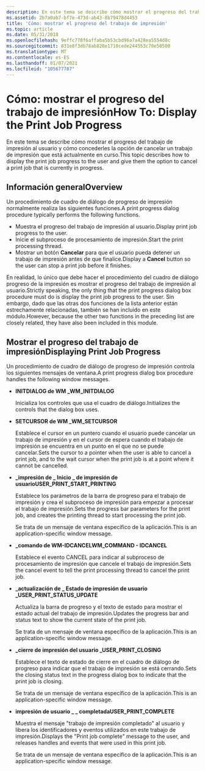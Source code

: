 ```yaml
---
description: En este tema se describe cómo mostrar el progreso del trabajo de impresión al usuario y cómo concederles la opción de cancelar un trabajo de impresión que está actualmente en curso.
ms.assetid: 2b7a0ab7-bf7e-473d-ab43-8b79478d4453
title: 'Cómo: mostrar el progreso del trabajo de impresión'
ms.topic: article
ms.date: 05/31/2018
ms.openlocfilehash: 9effc778f6affaba5b53cbd96a7a428ea5554d8c
ms.sourcegitcommit: 831e8f3db78ab820e1710cede244553c70e50500
ms.translationtype: MT
ms.contentlocale: es-ES
ms.lasthandoff: 01/07/2021
ms.locfileid: "105677787"
---
```

# <a name="how-to-display-the-print-job-progress"></a><span data-ttu-id="c146c-103">Cómo: mostrar el progreso del trabajo de impresión</span><span class="sxs-lookup"><span data-stu-id="c146c-103">How To: Display the Print Job Progress</span></span>

<span data-ttu-id="c146c-104">En este tema se describe cómo mostrar el progreso del trabajo de impresión al usuario y cómo concederles la opción de cancelar un trabajo de impresión que está actualmente en curso.</span><span class="sxs-lookup"><span data-stu-id="c146c-104">This topic describes how to display the print job progress to the user and give them the option to cancel a print job that is currently in progress.</span></span>

## <a name="overview"></a><span data-ttu-id="c146c-105">Información general</span><span class="sxs-lookup"><span data-stu-id="c146c-105">Overview</span></span>

<span data-ttu-id="c146c-106">Un procedimiento de cuadro de diálogo de progreso de impresión normalmente realiza las siguientes funciones.</span><span class="sxs-lookup"><span data-stu-id="c146c-106">A print progress dialog procedure typically performs the following functions.</span></span>

-   <span data-ttu-id="c146c-107">Muestra el progreso del trabajo de impresión al usuario.</span><span class="sxs-lookup"><span data-stu-id="c146c-107">Display print job progress to the user.</span></span>
-   <span data-ttu-id="c146c-108">Inicie el subproceso de procesamiento de impresión.</span><span class="sxs-lookup"><span data-stu-id="c146c-108">Start the print processing thread.</span></span>
-   <span data-ttu-id="c146c-109">Mostrar un botón **Cancelar** para que el usuario pueda detener un trabajo de impresión antes de que finalice.</span><span class="sxs-lookup"><span data-stu-id="c146c-109">Display a **Cancel** button so the user can stop a print job before it finishes.</span></span>

<span data-ttu-id="c146c-110">En realidad, lo único que debe hacer el procedimiento del cuadro de diálogo progreso de la impresión es mostrar el progreso del trabajo de impresión al usuario.</span><span class="sxs-lookup"><span data-stu-id="c146c-110">Strictly speaking, the only thing that the print progress dialog box procedure must do is display the print job progress to the user.</span></span> <span data-ttu-id="c146c-111">Sin embargo, dado que las otras dos funciones de la lista anterior están estrechamente relacionadas, también se han incluido en este módulo.</span><span class="sxs-lookup"><span data-stu-id="c146c-111">However, because the other two functions in the preceding list are closely related, they have also been included in this module.</span></span>

## <a name="displaying-print-job-progress"></a><span data-ttu-id="c146c-112">Mostrar el progreso del trabajo de impresión</span><span class="sxs-lookup"><span data-stu-id="c146c-112">Displaying Print Job Progress</span></span>

<span data-ttu-id="c146c-113">Un procedimiento de cuadro de diálogo de progreso de impresión controla los siguientes mensajes de ventana.</span><span class="sxs-lookup"><span data-stu-id="c146c-113">A print progress dialog box procedure handles the following window messages.</span></span>

-   <span data-ttu-id="c146c-114">**INITDIALOG de WM \_**</span><span class="sxs-lookup"><span data-stu-id="c146c-114">**WM\_INITDIALOG**</span></span>

    <span data-ttu-id="c146c-115">Inicializa los controles que usa el cuadro de diálogo.</span><span class="sxs-lookup"><span data-stu-id="c146c-115">Initializes the controls that the dialog box uses.</span></span>

-   <span data-ttu-id="c146c-116">**SETCURSOR de WM \_**</span><span class="sxs-lookup"><span data-stu-id="c146c-116">**WM\_SETCURSOR**</span></span>

    <span data-ttu-id="c146c-117">Establece el cursor en un puntero cuando el usuario puede cancelar un trabajo de impresión y en el cursor de espera cuando el trabajo de impresión se encuentra en un punto en el que no se puede cancelar.</span><span class="sxs-lookup"><span data-stu-id="c146c-117">Sets the cursor to a pointer when the user is able to cancel a print job, and to the wait cursor when the print job is at a point where it cannot be cancelled.</span></span>

-   <span data-ttu-id="c146c-118">**\_impresión de \_ Inicio \_ de impresión de usuario**</span><span class="sxs-lookup"><span data-stu-id="c146c-118">**USER\_PRINT\_START\_PRINTING**</span></span>

    <span data-ttu-id="c146c-119">Establece los parámetros de la barra de progreso para el trabajo de impresión y crea el subproceso de impresión para empezar a procesar el trabajo de impresión.</span><span class="sxs-lookup"><span data-stu-id="c146c-119">Sets the progress bar parameters for the print job, and creates the printing thread to start processing the print job.</span></span>

    <span data-ttu-id="c146c-120">Se trata de un mensaje de ventana específico de la aplicación.</span><span class="sxs-lookup"><span data-stu-id="c146c-120">This is an application-specific window message.</span></span>

-   <span data-ttu-id="c146c-121">**\_comando de WM-IDCANCEL**</span><span class="sxs-lookup"><span data-stu-id="c146c-121">**WM\_COMMAND - IDCANCEL**</span></span>

    <span data-ttu-id="c146c-122">Establece el evento CANCEL para indicar al subproceso de procesamiento de impresión que cancele el trabajo de impresión.</span><span class="sxs-lookup"><span data-stu-id="c146c-122">Sets the cancel event to tell the print processing thread to cancel the print job.</span></span>

-   <span data-ttu-id="c146c-123">**\_actualización de \_ Estado de impresión de usuario \_**</span><span class="sxs-lookup"><span data-stu-id="c146c-123">**USER\_PRINT\_STATUS\_UPDATE**</span></span>

    <span data-ttu-id="c146c-124">Actualiza la barra de progreso y el texto de estado para mostrar el estado actual del trabajo de impresión.</span><span class="sxs-lookup"><span data-stu-id="c146c-124">Updates the progress bar and status text to show the current state of the print job.</span></span>

    <span data-ttu-id="c146c-125">Se trata de un mensaje de ventana específico de la aplicación.</span><span class="sxs-lookup"><span data-stu-id="c146c-125">This is an application-specific window message.</span></span>

-   <span data-ttu-id="c146c-126">**\_cierre de impresión del usuario \_**</span><span class="sxs-lookup"><span data-stu-id="c146c-126">**USER\_PRINT\_CLOSING**</span></span>

    <span data-ttu-id="c146c-127">Establece el texto de estado de cierre en el cuadro de diálogo de progreso para indicar que el trabajo de impresión se está cerrando.</span><span class="sxs-lookup"><span data-stu-id="c146c-127">Sets the closing status text in the progress dialog box to indicate that the print job is closing.</span></span>

    <span data-ttu-id="c146c-128">Se trata de un mensaje de ventana específico de la aplicación.</span><span class="sxs-lookup"><span data-stu-id="c146c-128">This is an application-specific window message.</span></span>

-   <span data-ttu-id="c146c-129">**impresión de usuario \_ \_ completada**</span><span class="sxs-lookup"><span data-stu-id="c146c-129">**USER\_PRINT\_COMPLETE**</span></span>

    <span data-ttu-id="c146c-130">Muestra el mensaje "trabajo de impresión completado" al usuario y libera los identificadores y eventos utilizados en este trabajo de impresión.</span><span class="sxs-lookup"><span data-stu-id="c146c-130">Displays the "Print job complete" message to the user, and releases handles and events that were used in this print job.</span></span>

    <span data-ttu-id="c146c-131">Se trata de un mensaje de ventana específico de la aplicación.</span><span class="sxs-lookup"><span data-stu-id="c146c-131">This is an application-specific window message.</span></span>

 

 



